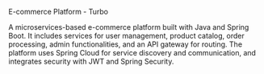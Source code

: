 E-commerce Platform - Turbo

A microservices-based e-commerce platform built with Java and Spring Boot. It includes services for user management, product catalog, order processing, admin functionalities, and an API gateway for routing. The platform uses Spring Cloud for service discovery and communication, and integrates security with JWT and Spring Security.
